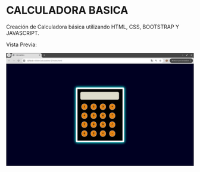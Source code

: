 # CALCULADORA BASICA

Creación de Calculadora básica utilizando HTML, CSS, BOOTSTRAP Y JAVASCRIPT.

Vista Previa:

![alt text](img-readme.png)